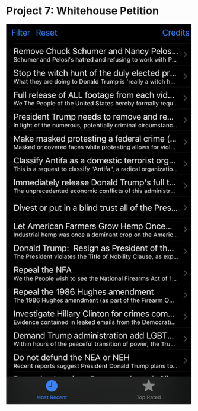 # Project 7: Whitehouse Petition
<img src="https://github.com/ajandaur/100DaysOfSwift/blob/d1ca69030bf1ec96f95ed1051565e4e0830fea1f/Project7/demo/demo.png" width="500">
